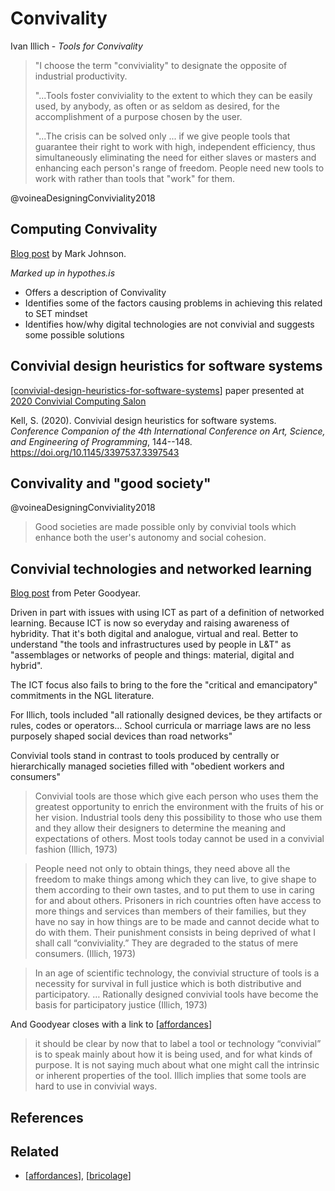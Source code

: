 # Convivality

Ivan Illich - _Tools for Convivality_

> "I choose the term "conviviality" to designate the opposite of industrial productivity.
>
> "...Tools foster conviviality to the extent to which they can be easily used, by anybody, as often or as seldom as desired, for the accomplishment of a purpose chosen by the user.
>
> "...The crisis can be solved only ... if we give people tools that guarantee their right to work with high, independent efficiency, thus simultaneously eliminating the need for either slaves or masters and enhancing each person's range of freedom. People need new tools to work with rather than tools that "work" for them.

@voineaDesigningConviviality2018
## Computing Convivality

[Blog post](http://dailyimprovisation.blogspot.com/2021/01/computing-conviviality.html) by Mark Johnson.

_Marked up in hypothes.is_

- Offers a description of Convivality
- Identifies some of the factors causing problems in achieving this related to SET mindset
- Identifies how/why digital technologies are not convivial and suggests some possible solutions



## Convivial design heuristics for software systems

[[convivial-design-heuristics-for-software-systems]] paper presented at [2020 Convivial Computing Salon](https://2020.programming-conference.org/details/salon-2020-papers/9/Convivial-design-heuristics-for-software-systems)

Kell, S. (2020). Convivial design heuristics for software systems. *Conference Companion of the 4th International Conference on Art, Science, and Engineering of Programming*, 144--148\. <https://doi.org/10.1145/3397537.3397543>

## Convivality and "good society"

@voineaDesigningConviviality2018
> Good societies are made possible only by convivial tools which enhance both the user's autonomy and social cohesion.

## Convivial technologies and networked learning

[Blog post](https://petergoodyear.net/2020/09/30/convivial-technologies-and-networked-learning/) from Peter Goodyear.

Driven in part with issues with using ICT as part of a definition of networked learning. Because ICT is now so everyday and raising awareness of hybridity. That it's both digital and analogue, virtual and real. Better to understand "the tools and infrastructures used by people in L&T" as "assemblages or networks of people and things: material, digital and hybrid".

The ICT focus also fails to bring to the fore the "critical and emancipatory" commitments in the NGL literature.

For Illich, tools included "all rationally designed devices, be they artifacts or rules, codes or operators... School curricula or marriage laws are no less purposely shaped social devices than road networks"

Convivial tools stand in contrast to tools produced by centrally or hierarchically managed societies filled with "obedient workers and consumers"

> Convivial tools are those which give each person who uses them the greatest opportunity to enrich the environment with the fruits of his or her vision. Industrial tools deny this possibility to those who use them and they allow their designers to determine the meaning and expectations of others. Most tools today cannot be used in a convivial fashion (Illich, 1973)

> People need not only to obtain things, they need above all the freedom to make things among which they can live, to give shape to them according to their own tastes, and to put them to use in caring for and about others. Prisoners in rich countries often have access to more things and services than members of their families, but they have no say in how things are to be made and cannot decide what to do with them. Their punishment consists in being deprived of what I shall call “conviviality.” They are degraded to the status of mere consumers. (Illich, 1973)

> In an age of scientific technology, the convivial structure of tools is a necessity for survival in full justice which is both distributive and participatory. … Rationally designed convivial tools have become the basis for participatory justice (Illich, 1973)

And Goodyear closes with a link to [[affordances]]

> it should be clear by now that to label a tool or technology “convivial” is to speak mainly about how it is being used, and for what kinds of purpose. It is not saying much about what one might call the intrinsic or inherent properties of the tool. Illich implies that some tools are hard to use in convivial ways.  
## References


## Related

- [[affordances]], [[bricolage]]


[//begin]: # "Autogenerated link references for markdown compatibility"
[convivial-design-heuristics-for-software-systems]: convivial-design-heuristics-for-software-systems "Convivial Design Heuristics for Software Systems"
[affordances]: affordances "Affordances"
[bricolage]: ../Bricolage/bricolage "Bricolage"
[//end]: # "Autogenerated link references"